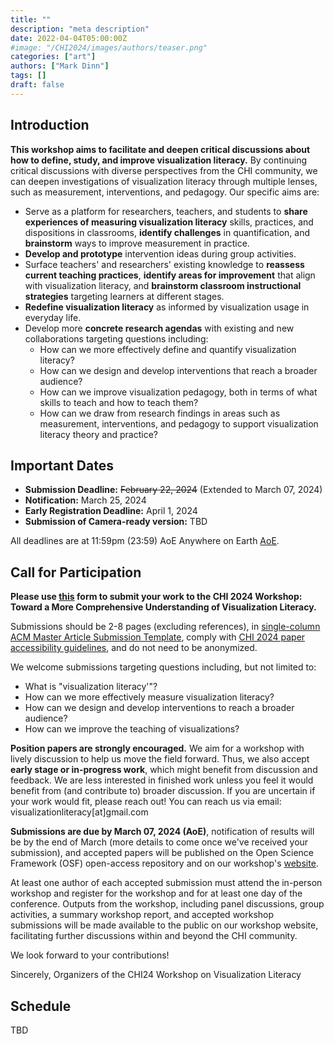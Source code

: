 ```yaml
---
title: ""
description: "meta description"
date: 2022-04-04T05:00:00Z
#image: "/CHI2024/images/authors/teaser.png"
categories: ["art"]
authors: ["Mark Dinn"]
tags: []
draft: false
---
```


[//]: # (- **When:** TBD)

[//]: # (- **Where:** Hawaiʻi Convention Center on the island of Oʻahu, Hawaiʻi, USA)

[//]: # (- **Contact:** visualizationliteracy[at]gmail.com)


## Introduction
**This workshop aims to facilitate and deepen critical discussions about how to define, study, and improve visualization literacy.** 
By continuing critical discussions with diverse perspectives from the CHI community, we can deepen investigations of visualization literacy through multiple lenses, such as measurement, interventions, and pedagogy. Our specific aims are:

- Serve as a platform for researchers, teachers, and students to **share experiences of measuring visualization literacy** skills, practices, and dispositions in classrooms, **identify challenges** in quantification, and **brainstorm** ways to improve measurement in practice.
- **Develop and prototype** intervention ideas during group activities.
- Surface teachers' and researchers' existing knowledge to **reassess current teaching practices**, **identify areas for improvement** that align with visualization literacy, and **brainstorm classroom instructional strategies** targeting learners at different stages.
- **Redefine visualization literacy** as informed by visualization usage in everyday life.
- Develop more **concrete research agendas** with existing and new collaborations targeting questions including:
  - How can we more effectively define and quantify visualization literacy?
  - How can we design and develop interventions that reach a broader audience?
  - How can we improve visualization pedagogy, both in terms of what skills to teach and how to teach them?
  - How can we draw from research findings in areas such as measurement, interventions, and pedagogy to support visualization literacy theory and practice?


## Important Dates
- **Submission Deadline:** ~~February 22, 2024~~ (Extended to March 07, 2024)
- **Notification:** March 25, 2024
- **Early Registration Deadline:** April 1, 2024
- **Submission of Camera-ready version:** TBD

All deadlines are at 11:59pm (23:59) AoE Anywhere on Earth [AoE](https://time.is/Anywhere_on_Earth).

## Call for Participation
**Please use [this](https://forms.gle/URKJaYTLZbwEGRSZA) form to submit your work to the CHI 2024 Workshop: Toward a More Comprehensive Understanding of Visualization Literacy.**

Submissions should be 2-8 pages (excluding references), in [single-column ACM Master Article Submission Template]( https://chi2024.acm.org/submission-guides/chi-publication-formats/ ), comply with [CHI 2024 paper accessibility guidelines](https://sigchi.org/resources/guides-for-authors/accessibility/), and do not need to be anonymized.

We welcome submissions targeting questions including, but not limited to:
- What is "visualization literacy'"?
- How can we more effectively measure visualization literacy?
- How can we design and develop interventions to reach a broader audience?
- How can we improve the teaching of visualizations?

**Position papers are strongly encouraged.** We aim for a workshop with lively discussion to help us move the field forward. Thus, we also accept **early stage or in-progress work**, which might benefit from discussion and feedback. We are less interested in finished work unless you feel it would benefit from (and contribute to) broader discussion. If you are uncertain if your work would fit, please reach out! You can reach us via email: visualizationliteracy[at]gmail.com

**Submissions are due by March 07, 2024 (AoE)**, notification of results will be by the end of March (more details to come once we've received your submission), and accepted papers will be published on the Open Science Framework (OSF) open-access repository and on our workshop's [website](https://visualization-literacy.github.io/CHI2024/resources/).

At least one author of each accepted submission must attend the in-person workshop and register for the workshop and for at least one day of the conference. Outputs from the workshop, including panel discussions, group activities, a summary workshop report, and accepted workshop submissions will be made available to the public on our workshop website, facilitating further discussions within and beyond the CHI community.

We look forward to your contributions!

Sincerely,
Organizers of the CHI24 Workshop on Visualization Literacy




## Schedule

TBD

[//]: # ()
[//]: # (| Time       |             Activity              |                Note |)

[//]: # (|------------|:---------------------------------:|--------------------:|)

[//]: # (| 9:00-9:30  |     Welcome and Introductions     |       all attendees |)

[//]: # (| 9:30-11:00 |  Thematic Panels and Discussions  |                     |)

[//]: # (| 11:00-12:00| Group Activity - Affinity mapping |                     |)

[//]: # (| 12:00-1:00 |            Lunch Break            |                     |)

[//]: # (| 1:00-2:00  |  Thematic Panels and Discussions  |                     |)

[//]: # (| 2:00-3:30  |         Group Activity - Brainstorm and share         |                     |)

[//]: # (| 3:30-4:00  |               Break               |                     |)

[//]: # (| 4:00-5:00  |     Group Activity - Revisit themes and draft research agendas    |   written artifacts                  |)

[//]: # (| 5:00-5:30  |       Closing, reflection, and discussion of next steps       |                     |)

